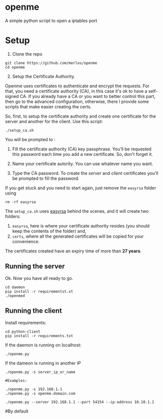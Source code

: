 # openme
A simple python script to open a iptables port


# Setup

1. Clone the repo
```
git clone https://github.com/merlos/openme
cd openme
```

2. Setup the Certificate Authority. 

Openme uses certificates to authenticate and encrypt the requests. For that, you need a certificate authority (CA), in this case it's ok to have a self-signed CA.  If you already have a CA or you want to better control this part, then go to the advanced configuration, otherwise, there I provide some scripts that make easier creating the certs.

So, first, to setup the certificate authority and create one certificate for the server and another for the client. Use this script:

```shell
./setup_ca.sh
```
You will be prompted to :
1. Fill the certificate authority (CA) key passphrase. You'll be requested this password each time you add a new certificate. So, don't forget it.

2. Name your certificate autority. You can use whatever name you want. 

3. Type the CA password. To create the _server_ and _client_ certificates you'll be prompted to fill the password.

If you get stuck and you need to start again, just remove the `easyrsa` folder using 
```shell
rm -rf easyrsa
```

The `setup_ca.sh` uses [easyrsa](https://github.com/OpenVPN/easy-rsa) behind the scenes, and it will create two folders:
1.  `easyrsa`, here is where your certificate authority resides (you should keep the contents of the folder) and,
2. `certs`, where all the generated certificates will be copied for your convenience.

The certificates created have an expiry time of more than **27 years**.

## Running the server
Ok. Now you have all ready to go.

```
cd daemon
pip install -r requirementst.xt
./openmed
```

## Running the client

Install requirements:

```shell
cd python-client
pip install -r requirements.txt
```

If the daemon is running on localhost:
```shell
./openme.py
```


If the dameon is running in another IP
```shell 
./openme.py -s server_ip_or_name

#Examples:

./openme.py -s 192.168.1.1
./openme.py -s openme.domain.com
```


```shell
./openme.py --server 192.168.1.1 --port 54154 --ip-address 10.10.1.1
```

#By default


